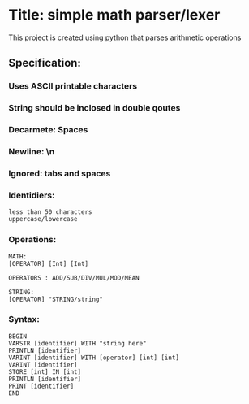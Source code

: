# Title: simple math parser/lexer 

This project is created using python that parses arithmetic operations

## Specification:
	
### Uses ASCII printable characters

### String should be inclosed in double qoutes

### Decarmete: Spaces

### Newline: \n

### Ignored: tabs and spaces
	 

### Identidiers: 
	less than 50 characters
	uppercase/lowercase

### Operations:
	MATH:
	[OPERATOR] [Int] [Int]

	OPERATORS : ADD/SUB/DIV/MUL/MOD/MEAN

	STRING:
	[OPERATOR] "STRING/string"


### Syntax:
	BEGIN
	VARSTR [identifier] WITH "string here"
	PRINTLN [identifier]
	VARINT [identifier] WITH [operator] [int] [int]
	VARINT [identifier]
	STORE [int] IN [int]
	PRINTLN [identifier]
	PRINT [identifier]
	END

